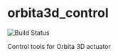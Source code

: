 # orbita3d_control

![Build Status]

<!-- [Build Status]: https://img.shields.io/github/actions/workflow/status/pollen-robotics/orbita3d_control/rust.yml?branch=develop -->
[Build Status]: github.com/pollen-robotics/orbita3d_control/actions/workflow/rust.yml/badge.svg?branch=develop
<!-- [actions]: https://github.com/pollen-robotics/orbita3d_control/actions?query=branch%3Adevelop -->


Control tools for Orbita 3D actuator
